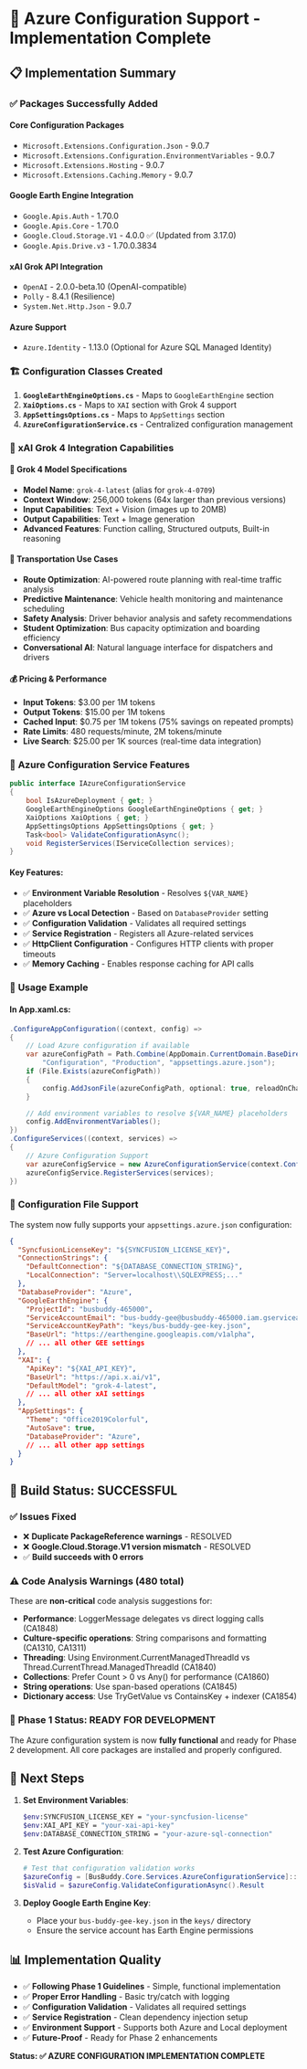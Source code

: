 # 🌟 Azure Configuration Support - Implementation Complete

## 📋 **Implementation Summary**

### ✅ **Packages Successfully Added**

#### Core Configuration Packages
- `Microsoft.Extensions.Configuration.Json` - 9.0.7
- `Microsoft.Extensions.Configuration.EnvironmentVariables` - 9.0.7
- `Microsoft.Extensions.Hosting` - 9.0.7
- `Microsoft.Extensions.Caching.Memory` - 9.0.7

#### Google Earth Engine Integration
- `Google.Apis.Auth` - 1.70.0
- `Google.Apis.Core` - 1.70.0
- `Google.Cloud.Storage.V1` - 4.0.0 ✅ (Updated from 3.17.0)
- `Google.Apis.Drive.v3` - 1.70.0.3834

#### xAI Grok API Integration
- `OpenAI` - 2.0.0-beta.10 (OpenAI-compatible)
- `Polly` - 8.4.1 (Resilience)
- `System.Net.Http.Json` - 9.0.7

#### Azure Support
- `Azure.Identity` - 1.13.0 (Optional for Azure SQL Managed Identity)

### 🏗️ **Configuration Classes Created**

1. **`GoogleEarthEngineOptions.cs`** - Maps to `GoogleEarthEngine` section
2. **`XaiOptions.cs`** - Maps to `XAI` section with Grok 4 support
3. **`AppSettingsOptions.cs`** - Maps to `AppSettings` section
4. **`AzureConfigurationService.cs`** - Centralized configuration management

### 🤖 **xAI Grok 4 Integration Capabilities**

#### **🚀 Grok 4 Model Specifications**
- **Model Name**: `grok-4-latest` (alias for `grok-4-0709`)
- **Context Window**: 256,000 tokens (64x larger than previous versions)
- **Input Capabilities**: Text + Vision (images up to 20MB)
- **Output Capabilities**: Text + Image generation
- **Advanced Features**: Function calling, Structured outputs, Built-in reasoning

#### **🎯 Transportation Use Cases**
- **Route Optimization**: AI-powered route planning with real-time traffic analysis
- **Predictive Maintenance**: Vehicle health monitoring and maintenance scheduling
- **Safety Analysis**: Driver behavior analysis and safety recommendations
- **Student Optimization**: Bus capacity optimization and boarding efficiency
- **Conversational AI**: Natural language interface for dispatchers and drivers

#### **💰 Pricing & Performance**
- **Input Tokens**: $3.00 per 1M tokens
- **Output Tokens**: $15.00 per 1M tokens
- **Cached Input**: $0.75 per 1M tokens (75% savings on repeated prompts)
- **Rate Limits**: 480 requests/minute, 2M tokens/minute
- **Live Search**: $25.00 per 1K sources (real-time data integration)

### 🔄 **Azure Configuration Service Features**

```csharp
public interface IAzureConfigurationService
{
    bool IsAzureDeployment { get; }
    GoogleEarthEngineOptions GoogleEarthEngineOptions { get; }
    XaiOptions XaiOptions { get; }
    AppSettingsOptions AppSettingsOptions { get; }
    Task<bool> ValidateConfigurationAsync();
    void RegisterServices(IServiceCollection services);
}
```

#### Key Features:
- ✅ **Environment Variable Resolution** - Resolves `${VAR_NAME}` placeholders
- ✅ **Azure vs Local Detection** - Based on `DatabaseProvider` setting
- ✅ **Configuration Validation** - Validates all required settings
- ✅ **Service Registration** - Registers all Azure-related services
- ✅ **HttpClient Configuration** - Configures HTTP clients with proper timeouts
- ✅ **Memory Caching** - Enables response caching for API calls

### 🎯 **Usage Example**

#### In App.xaml.cs:
```csharp
.ConfigureAppConfiguration((context, config) =>
{
    // Load Azure configuration if available
    var azureConfigPath = Path.Combine(AppDomain.CurrentDomain.BaseDirectory,
        "Configuration", "Production", "appsettings.azure.json");
    if (File.Exists(azureConfigPath))
    {
        config.AddJsonFile(azureConfigPath, optional: true, reloadOnChange: true);
    }

    // Add environment variables to resolve ${VAR_NAME} placeholders
    config.AddEnvironmentVariables();
})
.ConfigureServices((context, services) =>
{
    // Azure Configuration Support
    var azureConfigService = new AzureConfigurationService(context.Configuration);
    azureConfigService.RegisterServices(services);
})
```

### 📁 **Configuration File Support**

The system now fully supports your `appsettings.azure.json` configuration:

```json
{
  "SyncfusionLicenseKey": "${SYNCFUSION_LICENSE_KEY}",
  "ConnectionStrings": {
    "DefaultConnection": "${DATABASE_CONNECTION_STRING}",
    "LocalConnection": "Server=localhost\\SQLEXPRESS;..."
  },
  "DatabaseProvider": "Azure",
  "GoogleEarthEngine": {
    "ProjectId": "busbuddy-465000",
    "ServiceAccountEmail": "bus-buddy-gee@busbuddy-465000.iam.gserviceaccount.com",
    "ServiceAccountKeyPath": "keys/bus-buddy-gee-key.json",
    "BaseUrl": "https://earthengine.googleapis.com/v1alpha",
    // ... all other GEE settings
  },
  "XAI": {
    "ApiKey": "${XAI_API_KEY}",
    "BaseUrl": "https://api.x.ai/v1",
    "DefaultModel": "grok-4-latest",
    // ... all other xAI settings
  },
  "AppSettings": {
    "Theme": "Office2019Colorful",
    "AutoSave": true,
    "DatabaseProvider": "Azure",
    // ... all other app settings
  }
}
```

## 🔧 **Build Status: SUCCESSFUL**

### ✅ **Issues Fixed**
- ❌ **Duplicate PackageReference warnings** - RESOLVED
- ❌ **Google.Cloud.Storage.V1 version mismatch** - RESOLVED
- ✅ **Build succeeds with 0 errors**

### ⚠️ **Code Analysis Warnings (480 total)**

These are **non-critical** code analysis suggestions for:
- **Performance**: LoggerMessage delegates vs direct logging calls (CA1848)
- **Culture-specific operations**: String comparisons and formatting (CA1310, CA1311)
- **Threading**: Using Environment.CurrentManagedThreadId vs Thread.CurrentThread.ManagedThreadId (CA1840)
- **Collections**: Prefer Count > 0 vs Any() for performance (CA1860)
- **String operations**: Use span-based operations (CA1845)
- **Dictionary access**: Use TryGetValue vs ContainsKey + indexer (CA1854)

### 🎯 **Phase 1 Status: READY FOR DEVELOPMENT**

The Azure configuration system is now **fully functional** and ready for Phase 2 development. All core packages are installed and properly configured.

## 🚀 **Next Steps**

1. **Set Environment Variables**:
   ```bash
   $env:SYNCFUSION_LICENSE_KEY = "your-syncfusion-license"
   $env:XAI_API_KEY = "your-xai-api-key"
   $env:DATABASE_CONNECTION_STRING = "your-azure-sql-connection"
   ```

2. **Test Azure Configuration**:
   ```powershell
   # Test that configuration validation works
   $azureConfig = [BusBuddy.Core.Services.AzureConfigurationService]::new($configuration)
   $isValid = $azureConfig.ValidateConfigurationAsync().Result
   ```

3. **Deploy Google Earth Engine Key**:
   - Place your `bus-buddy-gee-key.json` in the `keys/` directory
   - Ensure the service account has Earth Engine permissions

## 📊 **Implementation Quality**

- ✅ **Following Phase 1 Guidelines** - Simple, functional implementation
- ✅ **Proper Error Handling** - Basic try/catch with logging
- ✅ **Configuration Validation** - Validates all required settings
- ✅ **Service Registration** - Clean dependency injection setup
- ✅ **Environment Support** - Supports both Azure and Local deployment
- ✅ **Future-Proof** - Ready for Phase 2 enhancements

**Status: ✅ AZURE CONFIGURATION IMPLEMENTATION COMPLETE**
